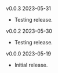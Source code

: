 v0.0.3  2023-05-31

 * Testing release.

v0.0.2  2023-05-30

 * Testing release.

v0.0.0  2023-05-19

 * Initial release.
